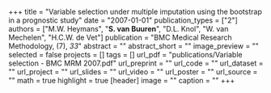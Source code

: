 +++
title = "Variable selection under multiple imputation using the bootstrap in a prognostic study"
date = "2007-01-01"
publication_types = ["2"]
authors = ["M.W. Heymans", "**S. van Buuren**", "D.L. Knol", "W. van Mechelen", "H.C.W. de Vet"]
publication = "BMC Medical Research Methodology, (7), _33_"
abstract = ""
abstract_short = ""
image_preview = ""
selected = false
projects = []
tags = []
url_pdf = "publications/Variable selection - BMC MRM 2007.pdf"
url_preprint = ""
url_code = ""
url_dataset = ""
url_project = ""
url_slides = ""
url_video = ""
url_poster = ""
url_source = ""
math = true
highlight = true
[header]
image = ""
caption = ""
+++
